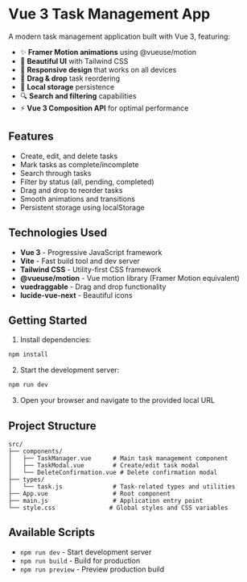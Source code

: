 # Vue 3 Task Management App

A modern task management application built with Vue 3, featuring:

- ✨ **Framer Motion animations** using @vueuse/motion
- 🎨 **Beautiful UI** with Tailwind CSS
- 📱 **Responsive design** that works on all devices
- 🔄 **Drag & drop** task reordering
- 💾 **Local storage** persistence
- 🔍 **Search and filtering** capabilities
- ⚡ **Vue 3 Composition API** for optimal performance

## Features

- Create, edit, and delete tasks
- Mark tasks as complete/incomplete
- Search through tasks
- Filter by status (all, pending, completed)
- Drag and drop to reorder tasks
- Smooth animations and transitions
- Persistent storage using localStorage

## Technologies Used

- **Vue 3** - Progressive JavaScript framework
- **Vite** - Fast build tool and dev server
- **Tailwind CSS** - Utility-first CSS framework
- **@vueuse/motion** - Vue motion library (Framer Motion equivalent)
- **vuedraggable** - Drag and drop functionality
- **lucide-vue-next** - Beautiful icons

## Getting Started

1. Install dependencies:
```bash
npm install
```

2. Start the development server:
```bash
npm run dev
```

3. Open your browser and navigate to the provided local URL

## Project Structure

```
src/
├── components/
│   ├── TaskManager.vue      # Main task management component
│   ├── TaskModal.vue        # Create/edit task modal
│   └── DeleteConfirmation.vue # Delete confirmation modal
├── types/
│   └── task.js              # Task-related types and utilities
├── App.vue                  # Root component
├── main.js                  # Application entry point
└── style.css               # Global styles and CSS variables
```

## Available Scripts

- `npm run dev` - Start development server
- `npm run build` - Build for production
- `npm run preview` - Preview production build
